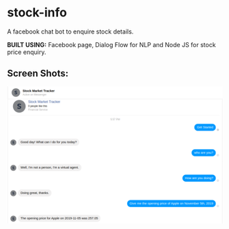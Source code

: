 # stock-info
A facebook chat bot to enquire stock details.

__BUILT USING:__ Facebook page, Dialog Flow for NLP and Node JS for stock price enquiry.

## Screen Shots:

![image.png](images/bot_1.png)<br><br>


